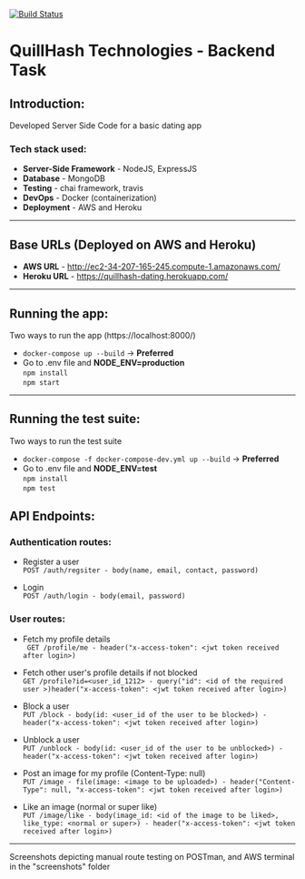 [![Build Status](https://travis-ci.com/yashvardhan-kukreja/quillhash-backend-task.svg?token=xkGWiw62FsqB4JqveXu3&branch=master)](https://travis-ci.com/yashvardhan-kukreja/quillhash-backend-task)
# QuillHash Technologies - Backend Task
## Introduction: 
Developed Server Side Code for a basic dating app<br>
### Tech stack used:
 - **Server-Side Framework** - NodeJS, ExpressJS 
 - **Database** - MongoDB
 - **Testing** - chai framework, travis
 - **DevOps** - Docker (containerization)
 - **Deployment** - AWS and Heroku
-------
## Base URLs (Deployed on AWS and Heroku)
  - **AWS URL** - http://ec2-34-207-165-245.compute-1.amazonaws.com/
  - **Heroku URL** - https://quillhash-dating.herokuapp.com/
------

## Running the app:
Two ways to run the app (https://localhost:8000/)
- ```docker-compose up --build``` -> **Preferred**
- Go to .env file and **NODE_ENV=production**<br>
  ``` npm install ```<br>
  ``` npm start ```
-------
## Running the test suite:
Two ways to run the test suite
 - ```docker-compose -f docker-compose-dev.yml up --build``` -> **Preferred**
 - Go to .env file and **NODE_ENV=test**<br>
   ```npm install```<br>
   ```npm test``` 
## API Endpoints:
### Authentication routes:
 - Register a user<br>
 ```POST /auth/regsiter - body(name, email, contact, password)```
 
 - Login<br>
 ```POST /auth/login - body(email, password)```
 
 ### User routes:
  - Fetch my profile details<br>
  ``` GET /profile/me - header("x-access-token": <jwt token received after login>)```
  
  - Fetch other user's profile details if not blocked<br>
  ```GET /profile?id=<user_id_1212> - query("id": <id of the required user >)header("x-access-token": <jwt token received after login>)```
  
  - Block a user<br>
  ```PUT /block - body(id: <user_id of the user to be blocked>) - header("x-access-token": <jwt token received after login>)```
  
  - Unblock a user<br>
  ```PUT /unblock - body(id: <user_id of the user to be unblocked>) - header("x-access-token": <jwt token received after login>)```
  
  - Post an image for my profile (Content-Type: null)<br>
  ```PUT /image - file(image: <image to be uploaded>) - header("Content-Type": null, "x-access-token": <jwt token received after login>)```
  
  - Like an image (normal or super like)<br>
  ```PUT /image/like - body(image_id: <id of the image to be liked>, like_type: <normal or super>) - header("x-access-token": <jwt token received after login>)```
--------
Screenshots depicting manual route testing on POSTman, and AWS terminal in the "screenshots" folder
